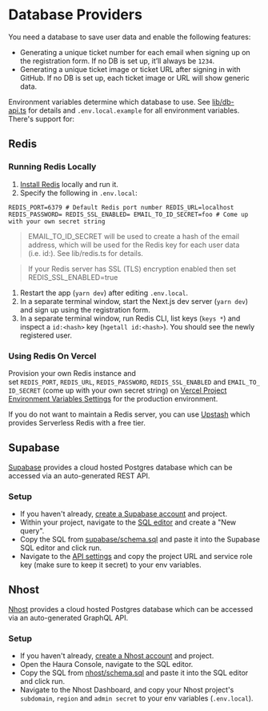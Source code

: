 # Database Providers

You need a database to save user data and enable the following features:

- Generating a unique ticket number for each email when signing up on the registration form. If no DB is set up, it’ll always be `1234`.
- Generating a unique ticket image or ticket URL after signing in with GitHub. If no DB is set up, each ticket image or URL will show generic data.

Environment variables determine which database to use. See [lib/db-api.ts](https://github.com/vercel/virtual-event-starter-kit/blob/main/lib/db-api.ts) for details and `.env.local.example` for all environment variables. There's support for:

## Redis

### **Running Redis Locally**

1. [Install Redis](https://redis.io/docs/getting-started/installation/) locally and run it.
2. Specify the following in `.env.local`:

`REDIS_PORT=6379 # Default Redis port number REDIS_URL=localhost REDIS_PASSWORD= REDIS_SSL_ENABLED= EMAIL_TO_ID_SECRET=foo # Come up with your own secret string`

> EMAIL_TO_ID_SECRET will be used to create a hash of the email address, which will be used for the Redis key for each user data (i.e. id:<hash>). See lib/redis.ts for details.

> If your Redis server has SSL (TLS) encryption enabled then set REDIS_SSL_ENABLED=true

1. Restart the app (`yarn dev`) after editing `.env.local`.
2. In a separate terminal window, start the Next.js dev server (`yarn dev`) and sign up using the registration form.
3. In a separate terminal window, run Redis CLI, list keys (`keys *`) and inspect a `id:<hash>` key (`hgetall id:<hash>`). You should see the newly registered user.

### **Using Redis On Vercel**

Provision your own Redis instance and set `REDIS_PORT`, `REDIS_URL`, `REDIS_PASSWORD`, `REDIS_SSL_ENABLED` and `EMAIL_TO_ID_SECRET` (come up with your own secret string) on [Vercel Project Environment Variables Settings](https://vercel.com/docs/environment-variables) for the production environment.

If you do not want to maintain a Redis server, you can use [Upstash](https://upstash.com/) which provides Serverless Redis with a free tier.

## Supabase

[Supabase](https://supabase.com/) provides a cloud hosted Postgres database which can be accessed via an auto-generated REST API.

### **Setup**

- If you haven't already, [create a Supabase account](https://app.supabase.com/) and project.
- Within your project, navigate to the [SQL editor](https://app.supabase.com/project/_/sql) and create a "New query".
- Copy the SQL from [supabase/schema.sql](https://github.com/vercel/virtual-event-starter-kit/blob/main/lib/db-providers/supabase/schema.sql) and paste it into the Supabase SQL editor and click run.
- Navigate to the [API settings](https://app.supabase.com/project/_/settings/api) and copy the project URL and service role key (make sure to keep it secret) to your env variables.

## Nhost

[Nhost](https://nhost.io/) provides a cloud hosted Postgres database which can be accessed via an auto-generated GraphQL API.

### **Setup**

- If you haven't already, [create a Nhost account](https://app.nhost.io/) and project.
- Open the Haura Console, navigate to the SQL editor.
- Copy the SQL from [nhost/schema.sql](https://github.com/vercel/virtual-event-starter-kit/blob/main/lib/db-providers/nhost/schema.sql) and paste it into the SQL editor and click run.
- Navigate to the Nhost Dashboard, and copy your Nhost project's `subdomain`, `region` and `admin secret` to your env variables (`.env.local`).
